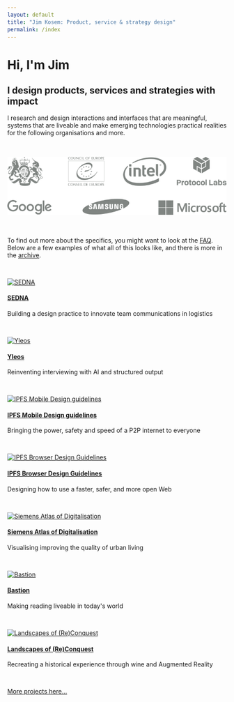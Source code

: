 ```yaml
---
layout: default
title: "Jim Kosem: Product, service & strategy design"
permalink: /index
---
```


# Hi, I'm Jim

## I design products, services and strategies with impact

I research and design interactions and interfaces that are meaningful, systems that are liveable and make emerging technologies practical realities for the following organisations and more.

<div>
    <img src="assets/images/logos.png" style="padding-top:33px;padding-bottom:33px;">
</div>

To find out more about the specifics, you might want to look at the [FAQ](faq.html). Below are a 
few examples of what all of this looks like, and there is more in the [archive](archive.html).

&nbsp;

[![SEDNA]({{site.url}}assets/images/sedna-card-m.jpg)](sedna.html)

#### [SEDNA](sedna.html)

Building a design practice to innovate team communications in logistics

&nbsp;

[![Yleos]({{site.url}}assets/images/yleos-card-m.png)](yleos.html)

#### [Yleos](yleos.html)

Reinventing interviewing with AI and structured output

&nbsp;

[![IPFS Mobile Design guidelines]({{site.url}}assets/images/ipfs-mobile-card-m.png)](ipfs-mobile.html)

#### [IPFS Mobile Design guidelines](ipfs-mobile.html)

Bringing the power, safety and speed of a P2P internet to everyone

&nbsp;

[![IPFS Browser Design Guidelines]({{site.url}}assets/images/ipfs-browser-card-m.png)](ipfs-browser.html)

#### [IPFS Browser Design Guidelines](ipfs-browser.html)

Designing how to use a faster, safer, and more open Web

&nbsp;

[![Siemens Atlas of Digitalisation]({{site.url}}assets/images/siemens-card.png)](siemens.html)

#### [Siemens Atlas of Digitalisation](siemens.html)

Visualising improving the quality of urban living

&nbsp;

[![Bastion]({{site.url}}assets/images/bastion-card.png)](bastion.html)

#### [Bastion](bastion.html)

Making reading liveable in today's world

&nbsp;

[![Landscapes of (Re)Conquest]({{site.url}}assets/images/landscapes-card.png)](landscapesofreconquest.html)

#### [Landscapes of (Re)Conquest](landscapesofreconquest.html)

Recreating a historical experience through wine and Augmented Reality

&nbsp;

[More projects here...](archive.html)

&nbsp;

<!---
<div class="subfooter">
    <div>
        <img src="assets/images/logos.png" style="padding-top:33px;padding-bottom:33px;">
    </div>
</div>
--->

<!-- <h4>What I'm up to lately</h4>
<ul class="myposts">

{% for post in site.categories.update limit:3 %}
    <li><a href="{{ post.url }}">{{ post.title}}</a>
    <span class="postDate">{{ post.date | date: "(%-d %b %Y)" }}</span>
    </li>
{% endfor %}
</ul> -->
